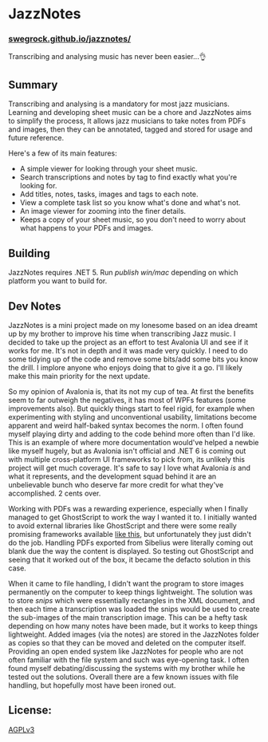 # JazzNotes
### [swegrock.github.io/jazznotes/](https://swegrock.github.io/jazznotes/)
Transcribing and analysing music has never been easier...👌

## Summary
Transcribing and analysing is a mandatory for most jazz musicians. Learning and developing sheet music can be a chore and JazzNotes aims to simplify the process,
It allows jazz musicians to take notes from PDFs and images, then they can be annotated, tagged and stored for usage and future reference.

Here's a few of its main features:
- A simple viewer for looking through your sheet music.
- Search transcriptions and notes by tag to find exactly what you're looking for.
- Add titles, notes, tasks, images and tags to each note.
- View a complete task list so you know what's done and what's not.
- An image viewer for zooming into the finer details.
- Keeps a copy of your sheet music, so you don't need to worry about what happens to your PDFs and images.

## Building
JazzNotes requires .NET 5. Run *publish win/mac* depending on which platform you want to build for.

## Dev Notes
JazzNotes is a mini project made on my lonesome based on an idea dreamt up by my brother to improve his time when transcribing Jazz music. I decided to take up the project as an effort to test Avalonia UI and see if it works for me. It's not in depth and it was made very quickly.
I need to do some tidying up of the code and remove some bits/add some bits you know the drill. I implore anyone who enjoys doing that to give it a go. I'll likely make this main priority for the next update.

So my opinion of Avalonia is, that its not my cup of tea.
At first the benefits seem to far outweigh the negatives, it has most of WPFs features (some improvements also). But quickly things start to feel rigid, for example when experimenting with styling and unconventional usability, limitations become apparent and weird half-baked syntax becomes the norm.
I often found myself playing dirty and adding to the code behind more often than I'd like. This is an example of where more documentation would've helped a newbie like myself hugely, but as Avalonia isn't official and .NET 6 is coming out with multiple cross-platform UI frameworks to pick from, its unlikely this project will get much coverage.
It's safe to say I love what Avalonia *is* and what it represents, and the development squad behind it are an unbelievable bunch who deserve far more credit for what they've accomplished.
2 cents over.

Working with PDFs was a rewarding experience, especially when I finally managed to get GhostScript to work the way I wanted it to.
I initially wanted to avoid external libraries like GhostScript and there were some really promising frameworks available [like this](https://pdfclown.org), but unfortunately they just didn't do the job. Handling PDFs exported from Sibelius were literally coming out blank due the way the content is displayed. So testing out GhostScript and seeing that it worked out of the box, it became the defacto solution in this case.

When it came to file handling, I didn't want the program to store images permanently on the computer to keep things lightweight. The solution was to store *snips* which were essentially rectangles in the XML document, and then each time a transcription was loaded the snips would be used to create the sub-images of the main transcription image. This can be a hefty task depending on how many notes have been made, but it works to keep things lightweight. Added images (via the notes) are stored in the JazzNotes folder as copies so that they can be moved and deleted on the computer itself.
Providing an open ended system like JazzNotes for people who are not often familiar with the file system and such was eye-opening task. I often found myself debating/discussing the systems with my brother while he tested out the solutions. Overall there are a few known issues with file handling, but hopefully most have been ironed out.

## License:
[AGPLv3](https://www.gnu.org/licenses/agpl-3.0.en.html)
